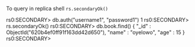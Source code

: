 To query in replica shell
`rs.secondaryOk()`

rs0:SECONDARY> db.auth("username1", "password1")
1
rs0:SECONDARY> rs.secondaryOk()
rs0:SECONDARY> db.book.find()
{ "\_id" : ObjectId("620b4ef0ff91f163dd42d650"), "name" : "oyelowo", "age" : 15 }
rs0:SECONDARY>
